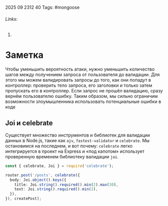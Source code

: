 2025 09 2312 40
Tags: #mongoose 
###### Links: 
1) 
# Заметка
Чтобы уменьшить вероятность атаки, нужно уменьшить количество шагов между получением запроса от пользователя до валидации. Для этого мы можем валидировать запросы до того, как они попадут в контроллер: проверить тело запроса, его заголовки и только затем пропускать его в контроллер. Если запрос не прошёл валидацию, сразу вернём пользователю ошибку. Таким образом, мы сильно ограничим возможности злоумышленника использовать потенциальные ошибки в коде
## Joi и celebrate
Существует множество инструментов и библиотек для валидации данных в Node.js, такие как `ajv`, `fastest-validator` и `celebrate`. Мы остановимся на последнем, и вот почему: `celebrate` легко интегрируется в проект на Express и «под капотом» использует проверенную временем библиотеку валидации `joi`.
```ts
const { celebrate, Joi } = require('celebrate');

router.post('/posts', celebrate({
  body: Joi.object().keys({
    title: Joi.string().required().min(2).max(30),
    text: Joi.string().required().min(2),
  }),
}), createPost);
```